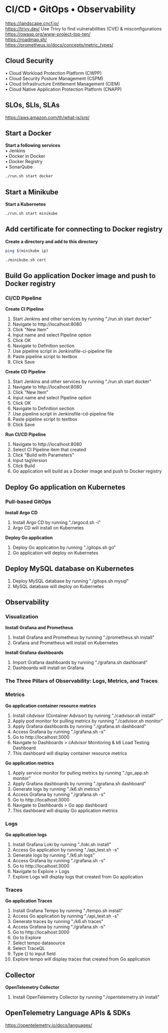 # CI/CD • GitOps • Observability
https://landscape.cncf.io/ \
https://trivy.dev/ Use Trivy to find vulnerabilities (CVE) & misconfigurations \
https://owasp.org/www-project-top-ten/ \
https://roadmap.sh/ \
https://prometheus.io/docs/concepts/metric_types/

## Cloud Security
• Cloud Workload Protection Platform (CWPP) \
• Cloud Security Posture Management (CSPM) \
• Cloud Infrastructure Entitlement Management (CIEM) \
• Cloud Native Application Protection Platform (CNAPP)

## SLOs, SLIs, SLAs
https://aws.amazon.com/th/what-is/sre/

## Start a Docker
**Start a following services** \
• Jenkins \
• Docker in Docker \
• Docker Registry \
• SonarQube
``` bash
./run.sh start docker
```

## Start a Minikube
**Start a Kubernetes**
``` bash
./run.sh start minikube
```

## Add certificate for connecting to Docker registry
**Create a directory and add to this directory**
``` bash
ping $(minikube ip)

./minikube.sh cert
```

## Build Go application Docker image and push to Docker registry
### CI/CD Pipeline
**Create CI Pipeline**
1. Start Jenkins and other services by running "./run.sh start docker"
2. Navigate to http://localhost:8080
3. Click "New Item"
4. Input name and select Pipeline option
5. Click OK
6. Navigate to Definition section 
7. Use pipeline script in Jenkinsfile-ci-pipeline file
8. Paste pipeline script to textbox
9. Click Save

**Create CD Pipeline**
1. Start Jenkins and other services by running "./run.sh start docker"
2. Navigate to http://localhost:8080
3. Click "New Item"
4. Input name and select Pipeline option
5. Click OK
6. Navigate to Definition section 
7. Use pipeline script in Jenkinsfile-cd-pipeline file
8. Paste pipeline script to textbox
9. Click Save

**Run CI/CD Pipeline**
1. Navigate to http://localhost:8080
2. Select CI Pipeline item that created
3. Click "Build with Parameters"
4. Input tagVersion
5. Click Build
6. Go application will build as a Docker image and push to Docker registry

## Deploy Go application on Kubernetes
### Pull-based GitOps
**Install Argo CD**
1. Install Argo CD by running "./argocd.sh -i"
2. Argo CD will install on Kubernetes

**Deploy Go application**
1. Deploy Go application by running "./gitops.sh go"
2. Go application will deploy on Kubernetes

## Deploy MySQL database on Kubernetes
1. Deploy MySQL database by running "./gitops.sh mysql"
2. MySQL database will deploy on Kubernetes

## Observability
### Visualization
**Install Grafana and Prometheus**
1. Install Grafana and Prometheus by running "./prometheus.sh install"
2. Grafana and Prometheus will install on Kubernetes

**Install Grafana dashboards**
1. Import Grafana dashboards by running "./grafana.sh dashboard"
2. Dashboards will install on Grafana

### The Three Pillars of Observability: Logs, Metrics, and Traces

### Metrics
**Go application container resource metrics**
1. Install cAdvisor (Container Advisor) by running "./cadvisor.sh install"
2. Apply pod monitor for pulling metrics by running "./cadvisor.sh monitor"
3. Apply Grafana dashboards by running "./grafana.sh dashboard"
4. Access Grafana by running "./grafana.sh -s"
5. Go to http://localhost:3000
6. Navigate to Dashboards > cAdvisor Monitoring & k6 Load Testing Dashboard
7. This dashboard will display container resource metrics

**Go application metrics**
1. Apply service monitor for pulling metrics by running "./go_app.sh monitor"
2. Apply Grafana dashboards by running "./grafana.sh dashboard"
3. Generate logs by running "./k6.sh metrics"
4. Access Grafana by running "./grafana.sh -s"
5. Go to http://localhost:3000
6. Navigate to Dashboards > Go app dashboard
7. This dashboard will display Go application metrics

### Logs
**Go application logs**
1. Install Grafana Loki by running "./loki.sh install"
2. Access Go application by running "./api_test.sh -s"
3. Generate logs by running "./k6.sh logs"
4. Access Grafana by running "./grafana.sh -s"
5. Go to http://localhost:3000
6. Navigate to Explore > Logs
7. Explore Logs will display logs that created from Go application

### Traces
**Go application Traces**
1. Install Grafana Tempo by running "./tempo.sh install"
2. Access Go application by running "./api_test.sh -s"
3. Generate traces by running "./k6.sh traces"
4. Access Grafana by running "./grafana.sh -s"
5. Go to http://localhost:3000
6. Go to Explore
7. Select tempo datasource
8. Select TraceQL
9. Type {} to input field 
10. Explore tempo will display traces that created from Go application

## Collector
**OpenTelemetry Collector**
1. Install OpenTelemetry Collector by running "./opentelemetry.sh install"

## OpenTelemetry Language APIs & SDKs
https://opentelemetry.io/docs/languages/
